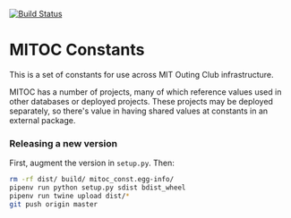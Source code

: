 [![Build Status](https://api.travis-ci.com/DavidCain/mitoc-const.svg?branch=master)](https://travis-ci.com/DavidCain/mitoc-const/)


# MITOC Constants
This is a set of constants for use across MIT Outing Club infrastructure.

MITOC has a number of projects, many of which reference values used
in other databases or deployed projects. These projects may be deployed
separately, so there's value in having shared values at constants in an
external package.

### Releasing a new version
First, augment the version in `setup.py`. Then:

```bash
rm -rf dist/ build/ mitoc_const.egg-info/
pipenv run python setup.py sdist bdist_wheel
pipenv run twine upload dist/*
git push origin master
```
